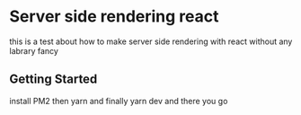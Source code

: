# Server side rendering react

this is a test about how to make server side rendering with react without any labrary fancy

## Getting Started

install PM2 then yarn and finally yarn dev and there you go
